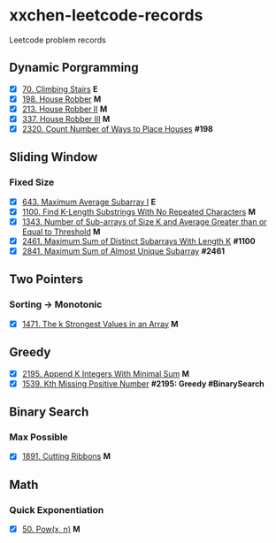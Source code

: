 # xxchen-leetcode-records
Leetcode problem records

## Dynamic Porgramming
 - [x] [70. Climbing Stairs](https://leetcode.cn/problems/climbing-stairs/submissions/580396457/)  **E**
 - [x] [198. House Robber](https://leetcode.cn/problems/house-robber/)  **M**
 - [x] [213. House Robber II](https://leetcode.cn/problems/house-robber-ii/) **M**
 - [X] [337. House Robber III]() **M**
 - [x] [2320. Count Number of Ways to Place Houses](https://leetcode.cn/problems/count-number-of-ways-to-place-houses/description/) **#198**

## Sliding Window
### Fixed Size
- [x] [643. Maximum Average Subarray I](https://leetcode.cn/problems/maximum-average-subarray-i/description/) **E**
- [x] [1100. Find K-Length Substrings With No Repeated Characters](https://leetcode.cn/problems/find-k-length-substrings-with-no-repeated-characters/description/) **M**
- [x] [1343. Number of Sub-arrays of Size K and Average Greater than or Equal to Threshold](https://leetcode.cn/problems/number-of-sub-arrays-of-size-k-and-average-greater-than-or-equal-to-threshold/description/) **M**
- [x] [2461. Maximum Sum of Distinct Subarrays With Length K](https://leetcode.cn/problems/maximum-sum-of-distinct-subarrays-with-length-k/description/) **#1100**
- [x] [2841. Maximum Sum of Almost Unique Subarray](https://leetcode.cn/problems/maximum-sum-of-almost-unique-subarray/description/) **#2461**
## Two Pointers
### Sorting -> Monotonic
- [x] [1471. The k Strongest Values in an Array](https://leetcode.cn/problems/the-k-strongest-values-in-an-array/description/) **M**
## Greedy
- [x] [2195. Append K Integers With Minimal Sum](https://leetcode.cn/problems/append-k-integers-with-minimal-sum/description/)  **M**
- [x] [1539. Kth Missing Positive Number](https://leetcode.cn/problems/kth-missing-positive-number/description/) **#2195: Greedy #BinarySearch**
## Binary Search
### Max Possible
- [x] [1891. Cutting Ribbons](https://leetcode.cn/problems/cutting-ribbons/description/) **M**

## Math
### Quick Exponentiation
- [x] [50. Pow(x, n)](https://leetcode.cn/problems/powx-n/description/)  **M**
